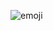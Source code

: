 ![emoji](https://upload.wikimedia.org/wikipedia/commons/thumb/c/cb/Emoji_u1f601.svg/1200px-Emoji_u1f601.svg.png)
